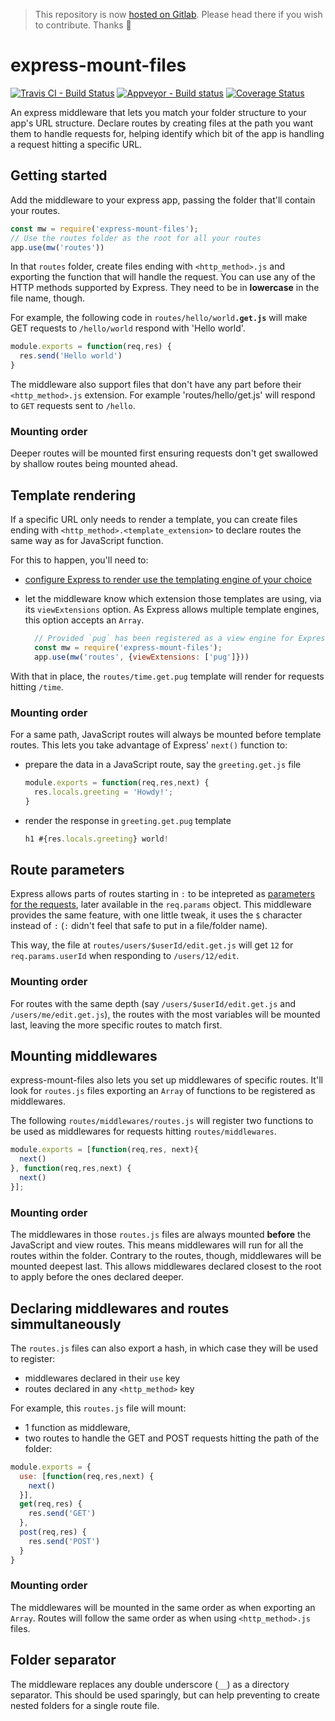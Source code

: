 > This repository is now [hosted on Gitlab](https://gitlab.com/romaricpascal/express-mount-files). Please head there if you wish to contribute. Thanks 🙂

# express-mount-files

[![Travis CI - Build Status](https://travis-ci.org/rhumaric/express-mount-files.svg?branch=master)](https://travis-ci.org/rhumaric/express-mount-files)
[![Appveyor - Build status](https://ci.appveyor.com/api/projects/status/r2kkx586wajvfm7q/branch/master?svg=true)](https://ci.appveyor.com/project/rhumaric/express-mount-files/branch/master)
[![Coverage Status](https://coveralls.io/repos/github/rhumaric/express-mount-files/badge.svg?branch=master)](https://coveralls.io/github/rhumaric/express-mount-files?branch=master)

An express middleware that lets you match your folder structure to your app's URL structure.
Declare routes by creating files at the path you want them to handle requests for, helping identify which bit of the app is handling a request hitting a specific URL.

## Getting started

Add the middleware to your express app, passing the folder that'll contain your routes.

```js
const mw = require('express-mount-files');
// Use the routes folder as the root for all your routes
app.use(mw('routes'))
```

In that `routes` folder, create files ending with `<http_method>.js` and exporting the function that will handle the request. You can use any of the HTTP methods supported by Express. They need to be in **lowercase** in the file name, though.

For example, the following code in <code>routes/hello/world<strong>.get.js</strong></code> will make GET requests to `/hello/world` respond with 'Hello world'.

```js
module.exports = function(req,res) {
  res.send('Hello world')
}
```

The middleware also support files that don't have any part before their `<http_method>.js` extension. For example 'routes/hello/get.js' will respond to `GET` requests sent to `/hello`.

### Mounting order

Deeper routes will be mounted first ensuring requests don't get swallowed by shallow routes being mounted ahead.

## Template rendering

If a specific URL only needs to render a template, you can create files ending with `<http_method>.<template_extension>` to declare routes the same way as for JavaScript function.

For this to happen, you'll need to:

- [configure Express to render use the templating engine of your choice](express-templating-engine)
- let the middleware know which extension those templates are using, via its `viewExtensions` option.
  As Express allows multiple template engines, this option accepts an `Array`.

  ```js
    // Provided `pug` has been registered as a view engine for Express
    const mw = require('express-mount-files');
    app.use(mw('routes', {viewExtensions: ['pug']}))
  ```

With that in place, the `routes/time.get.pug` template will render for requests hitting `/time`.

### Mounting order

For a same path, JavaScript routes will always be mounted before template routes. This lets you take advantage of Express' `next()` function to:

- prepare the data in a JavaScript route, say the `greeting.get.js` file

  ```js
  module.exports = function(req,res,next) {
    res.locals.greeting = 'Howdy!';
  }
  ```

- render the response in `greeting.get.pug` template

  ```js
  h1 #{res.locals.greeting} world!
  ```

## Route parameters

Express allows parts of routes starting in `:` to be intepreted as [parameters for the requests](express-route-parameters), later available in the `req.params` object. This middleware provides the same feature, with one little tweak, it uses the `$` character instead of `:` (`:` didn't feel that safe to put in a file/folder name).

This way, the file at `routes/users/$userId/edit.get.js` will get `12` for `req.params.userId` when responding to `/users/12/edit`.

### Mounting order

For routes with the same depth (say `/users/$userId/edit.get.js` and `/users/me/edit.get.js`), the routes with the most variables will be mounted last, leaving the more specific routes to match first.

## Mounting middlewares

express-mount-files also lets you  set up middlewares of specific routes. It'll look for `routes.js` files exporting an `Array` of functions to be registered as middlewares.

The following `routes/middlewares/routes.js` will register two functions to be used as middlewares for requests hitting `routes/middlewares`.

```js
module.exports = [function(req,res, next){
  next()
}, function(req,res,next) {
  next()
}];
```

### Mounting order

The middlewares in those `routes.js` files are always mounted **before** the JavaScript and view routes.
This means middlewares will run for all the routes within the folder. Contrary to the routes, though, middlewares will be mounted deepest last. This allows middlewares declared closest to the root to apply before the ones declared deeper.

## Declaring middlewares and routes simmultaneously

The `routes.js` files can also export a hash, in which case they will be used to register:

- middlewares declared in their `use` key
- routes declared in any `<http_method>` key

For example, this `routes.js` file will mount:

- 1 function as middleware,
- two routes to handle the GET and POST requests hitting the path of the folder:

```js
module.exports = {
  use: [function(req,res,next) {
    next()
  }],
  get(req,res) {
    res.send('GET')
  },
  post(req,res) {
    res.send('POST')
  }
}
```

### Mounting order

The middlewares will be mounted in the same order as when exporting an `Array`. Routes will follow the same order as when using `<http_method>.js` files.

## Folder separator

The middleware replaces any double underscore (`__`) as a directory separator. This should be used sparingly, but can help preventing to create nested folders for a single route file.

[express-templating-engine]: https://expressjs.com/en/guide/using-template-engines.html
[express-route-parameters]: https://expressjs.com/en/guide/routing.html#route-parameters
